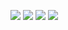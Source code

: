 
![](https://raw.githubusercontent.com/aktsasori/aktsasori/generated/languages.svg)
![](https://raw.githubusercontent.com/aktsasori/aktsasori/generated/languages.svg)
![](https://raw.githubusercontent.com/aktsasori/aktsasori/generated/languages.svg)
![](https://raw.githubusercontent.com/aktsasori/aktsasori/generated/languages.svg)
